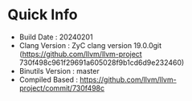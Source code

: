 # Quick Info
* Build Date : 20240201
* Clang Version : ZyC clang version 19.0.0git (https://github.com/llvm/llvm-project 730f498c961f29691a605028f9b1cd6d9e232460)
* Binutils Version : master
* Compiled Based : https://github.com/llvm/llvm-project/commit/730f498c

